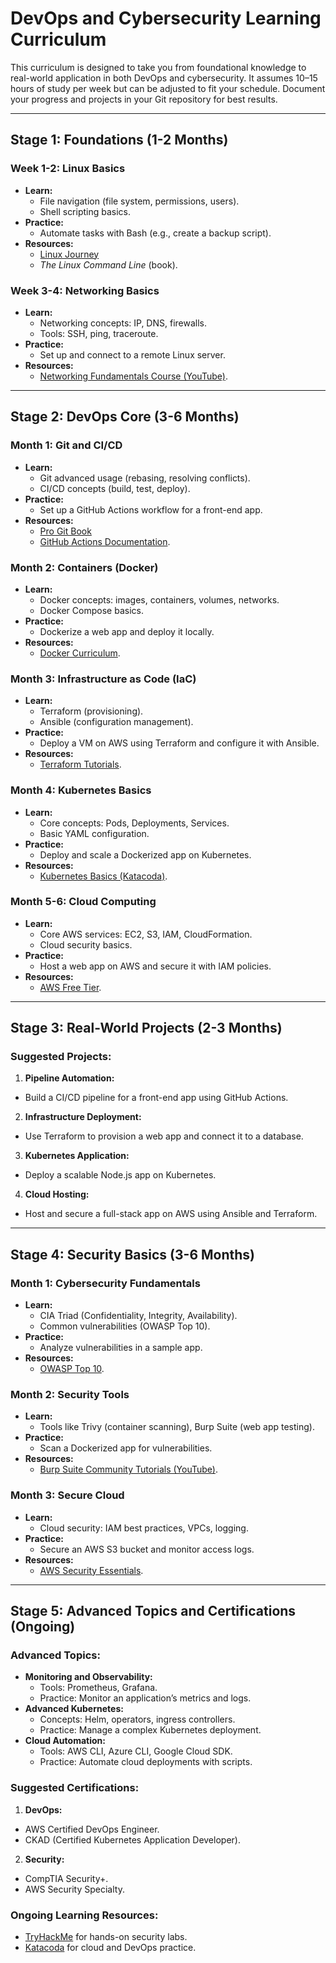 # DevOps and Cybersecurity Learning Curriculum

This curriculum is designed to take you from foundational knowledge to real-world application in both DevOps and cybersecurity. It assumes 10–15 hours of study per week but can be adjusted to fit your schedule. Document your progress and projects in your Git repository for best results.

---

## Stage 1: Foundations (1-2 Months)

### Week 1-2: Linux Basics
- **Learn:**
  - File navigation (file system, permissions, users).
  - Shell scripting basics.
- **Practice:**
  - Automate tasks with Bash (e.g., create a backup script).
- **Resources:**
  - [Linux Journey](https://linuxjourney.com)
  - *The Linux Command Line* (book).

### Week 3-4: Networking Basics
- **Learn:**
  - Networking concepts: IP, DNS, firewalls.
  - Tools: SSH, ping, traceroute.
- **Practice:**
  - Set up and connect to a remote Linux server.
- **Resources:**
  - [Networking Fundamentals Course (YouTube)](https://www.youtube.com/results?search_query=networking+basics).

---

## Stage 2: DevOps Core (3-6 Months)

### Month 1: Git and CI/CD
- **Learn:**
  - Git advanced usage (rebasing, resolving conflicts).
  - CI/CD concepts (build, test, deploy).
- **Practice:**
  - Set up a GitHub Actions workflow for a front-end app.
- **Resources:**
  - [Pro Git Book](https://git-scm.com/book/en/v2)
  - [GitHub Actions Documentation](https://docs.github.com/en/actions).

### Month 2: Containers (Docker)
- **Learn:**
  - Docker concepts: images, containers, volumes, networks.
  - Docker Compose basics.
- **Practice:**
  - Dockerize a web app and deploy it locally.
- **Resources:**
  - [Docker Curriculum](https://docker-curriculum.com).

### Month 3: Infrastructure as Code (IaC)
- **Learn:**
  - Terraform (provisioning).
  - Ansible (configuration management).
- **Practice:**
  - Deploy a VM on AWS using Terraform and configure it with Ansible.
- **Resources:**
  - [Terraform Tutorials](https://developer.hashicorp.com/terraform/tutorials).

### Month 4: Kubernetes Basics
- **Learn:**
  - Core concepts: Pods, Deployments, Services.
  - Basic YAML configuration.
- **Practice:**
  - Deploy and scale a Dockerized app on Kubernetes.
- **Resources:**
  - [Kubernetes Basics (Katacoda)](https://www.katacoda.com/courses/kubernetes).

### Month 5-6: Cloud Computing
- **Learn:**
  - Core AWS services: EC2, S3, IAM, CloudFormation.
  - Cloud security basics.
- **Practice:**
  - Host a web app on AWS and secure it with IAM policies.
- **Resources:**
  - [AWS Free Tier](https://aws.amazon.com/free).

---

## Stage 3: Real-World Projects (2-3 Months)

### Suggested Projects:
1. **Pipeline Automation:**
  - Build a CI/CD pipeline for a front-end app using GitHub Actions.
2. **Infrastructure Deployment:**
  - Use Terraform to provision a web app and connect it to a database.
3. **Kubernetes Application:**
  - Deploy a scalable Node.js app on Kubernetes.
4. **Cloud Hosting:**
  - Host and secure a full-stack app on AWS using Ansible and Terraform.

---

## Stage 4: Security Basics (3-6 Months)

### Month 1: Cybersecurity Fundamentals
- **Learn:**
  - CIA Triad (Confidentiality, Integrity, Availability).
  - Common vulnerabilities (OWASP Top 10).
- **Practice:**
  - Analyze vulnerabilities in a sample app.
- **Resources:**
  - [OWASP Top 10](https://owasp.org).

### Month 2: Security Tools
- **Learn:**
  - Tools like Trivy (container scanning), Burp Suite (web app testing).
- **Practice:**
  - Scan a Dockerized app for vulnerabilities.
- **Resources:**
  - [Burp Suite Community Tutorials (YouTube)](https://www.youtube.com/results?search_query=burp+suite+tutorial).

### Month 3: Secure Cloud
- **Learn:**
  - Cloud security: IAM best practices, VPCs, logging.
- **Practice:**
  - Secure an AWS S3 bucket and monitor access logs.
- **Resources:**
  - [AWS Security Essentials](https://aws.amazon.com/training).

---

## Stage 5: Advanced Topics and Certifications (Ongoing)

### Advanced Topics:
- **Monitoring and Observability:**
  - Tools: Prometheus, Grafana.
  - Practice: Monitor an application’s metrics and logs.
- **Advanced Kubernetes:**
  - Concepts: Helm, operators, ingress controllers.
  - Practice: Manage a complex Kubernetes deployment.
- **Cloud Automation:**
  - Tools: AWS CLI, Azure CLI, Google Cloud SDK.
  - Practice: Automate cloud deployments with scripts.

### Suggested Certifications:
1. **DevOps:**
  - AWS Certified DevOps Engineer.
  - CKAD (Certified Kubernetes Application Developer).
2. **Security:**
  - CompTIA Security+.
  - AWS Security Specialty.

### Ongoing Learning Resources:
- [TryHackMe](https://tryhackme.com) for hands-on security labs.
- [Katacoda](https://katacoda.com) for cloud and DevOps practice.
